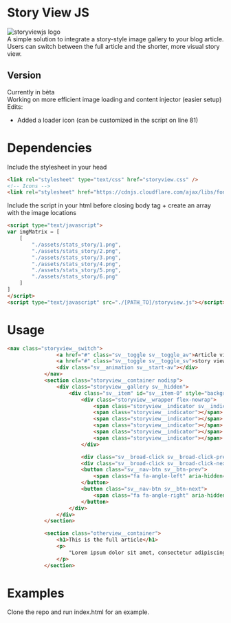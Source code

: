 # Story View JS
![storyviewjs logo](https://i.ibb.co/0CSMgb7/storyview-logo-s.png)  
A simple solution to integrate a story-style image gallery to your blog article.\
Users can switch between the full article and the shorter, more visual story view.

## Version
Currently in bèta\
Working on more efficient image loading and content injector (easier setup)\
Edits:  
* Added a loader icon (can be customized in the script on line 81)

# Dependencies
Include the stylesheet in your head
```html
<link rel="stylesheet" type="text/css" href="storyview.css" />
<!-- Icons -->
<link rel="stylesheet" href="https://cdnjs.cloudflare.com/ajax/libs/font-awesome/4.7.0/css/font-awesome.min.css">
```

Include the script in your html before closing body tag + create an array with the image locations
```html
<script type="text/javascript">
var imgMatrix = [
    [
        "./assets/stats_story/1.png",
        "./assets/stats_story/2.png",
        "./assets/stats_story/3.png",
        "./assets/stats_story/4.png",
        "./assets/stats_story/5.png",
        "./assets/stats_story/6.png"
    ]
]
</script>
<script type="text/javascript" src="./[PATH_TO]/storyview.js"></script>
```

# Usage
```html
<nav class="storyview__switch">
                <a href="#" class="sv__toggle sv__toggle_av">Article view</a>
                <a href="#" class="sv__toggle sv__toggle_sv">story view</a>
                <div class="sv__animation sv__start-av"></div>
            </nav>
            <section class="storyview__container nodisp">
                <div class="storyview__gallery sv__hidden">
                    <div class="sv__item" id="sv__item-0" style="background-image: url('FIRST_IMAGE_URL');" sv-current-img="0">
                        <div class="storyview__wrapper flex-nowrap">
                            <span class="storyview__indicator sv__indicator-active"></span>
                            <span class="storyview__indicator"></span>
                            <span class="storyview__indicator"></span>
                            <span class="storyview__indicator"></span>
                            <span class="storyview__indicator"></span>
                            <span class="storyview__indicator"></span>
                        </div>

                        <div class="sv__broad-click sv__broad-click-prev"></div>
                        <div class="sv__broad-click sv__broad-click-next"></div>
                        <button class="sv__nav-btn sv__btn-prev">
                            <span class="fa fa-angle-left" aria-hidden="true"></span>
                        </button>
                        <button class="sv__nav-btn sv__btn-next">
                            <span class="fa fa-angle-right" aria-hidden="true"></span>
                        </button>
                    </div>
                </div>
            </section>

            <section class="otherview__container">
                <h1>This is the full article</h1>
                <p>
                    "Lorem ipsum dolor sit amet, consectetur adipiscing elit, sed do eiusmod tempor incididunt ut labore et dolore magna aliqua. Ut enim ad minim veniam, quis nostrud exercitation ullamco laboris nisi ut aliquip ex ea commodo consequat. Duis aute irure dolor in reprehenderit in voluptate velit esse cillum dolore eu fugiat nulla pariatur. Excepteur sint occaecat cupidatat non proident, sunt in culpa qui officia deserunt mollit anim id est laborum."
                </p>
            </section>
```
# Examples
Clone the repo and run index.html for an example.